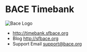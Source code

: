 # BACE Timebank
![Bace Logo](http://timebank.sfbace.org/img/bace_down_250x320.png)

* http://timebank.sfbace.org
* Blog http://sfbace.org
* Support Email support@bace.org

